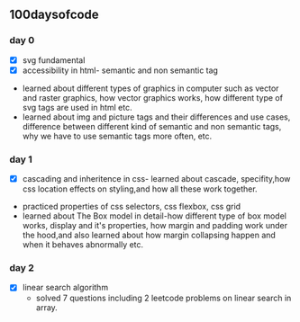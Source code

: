 ## 100daysofcode

### day 0
- [x] svg fundamental
- [x] accessibility in html- semantic and non semantic tag
- learned about different types of graphics in computer such as vector and raster graphics, how vector graphics works, how different type of svg tags are used in html etc.
- learned about img and picture tags and their differences and use cases, difference between different kind of semantic and non semantic tags, why we have to use semantic tags more often, etc.


### day 1 

- [x] cascading and inheritence in css- learned about cascade, specifity,how css location effects on styling,and how all these work together.
 * practiced properties of css selectors, css flexbox, css grid
 * learned about The Box model in detail-how different type of box model works, display and it's properties, how margin and padding work under the hood,and also learned about how margin collapsing happen and when it behaves abnormally etc.  
  
### day 2

- [x] linear search algorithm
  * solved 7 questions including 2 leetcode problems on linear search in array.
